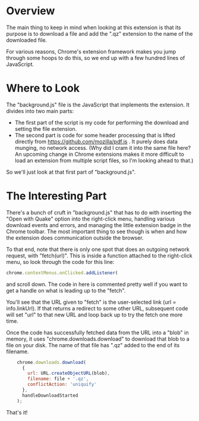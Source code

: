 # Overview

The main thing to keep in mind when looking at this extension is that its purpose is to download a file and add the ".qz" extension to the name of the downloaded file.

For various reasons, Chrome's extension framework makes you jump through some hoops to do this, so we end up with a few hundred lines of JavaScript.

# Where to Look

The "background.js" file is the JavaScript that implements the extension. It divides into two main parts:

* The first part of the script is my code for performing the download and setting the file extension.
* The second part is code for some header processing that is lifted directly from https://github.com/mozilla/pdf.js . It purely does data munging, no network access. (Why did I cram it into the same file here? An upcoming change in Chrome extensions makes it more difficult to load an extension from multiple script files, so I'm looking ahead to that.)

So we'll just look at that first part of "background.js".

# The Interesting Part

There's a bunch of cruft in "background.js" that has to do with inserting the "Open with Quake" option into the right-click menu, handling various download events and errors, and managing the little extension badge in the Chrome toolbar. The most important thing to see though is when and how the extension does communication outside the browser.

To that end, note that there is only one spot that does an outgoing network request, with "fetch(url)". This is inside a function attached to the right-click menu, so look through the code for this line:
```javascript
chrome.contextMenus.onClicked.addListener(
```
and scroll down. The code in here is commented pretty well if you want to get a handle on what is leading up to the "fetch".

You'll see that the URL given to "fetch" is the user-selected link (url = info.linkUrl). If that returns a redirect to some other URL, subsequent code will set "url" to that new URL and loop back up to try the fetch one more time.

Once the code has successfully fetched data from the URL into a "blob" in memory, it uses "chrome.downloads.download" to download that blob to a file on your disk. The name of that file has ".qz" added to the end of its filename.
```javascript
    chrome.downloads.download(
      {
        url: URL.createObjectURL(blob),
        filename: file + '.qz',
        conflictAction: 'uniquify'
      },
      handleDownloadStarted
    );
```

That's it!